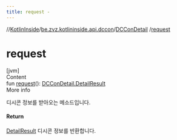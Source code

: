 ```yaml
---
title: request -
---
```

//[KotlinInside](../../index.md)/[be.zvz.kotlininside.api.dccon](../index.md)/[DCConDetail](index.md)
/[request](request.md)

# request

[jvm]  
Content  
fun [request](request.md)(): [DCConDetail.DetailResult](-detail-result/index.md)  
More info

디시콘 정보를 받아오는 메소드입니다.



#### Return  


[DetailResult](-detail-result/index.md) 디시콘 정보를 반환합니다.

  




